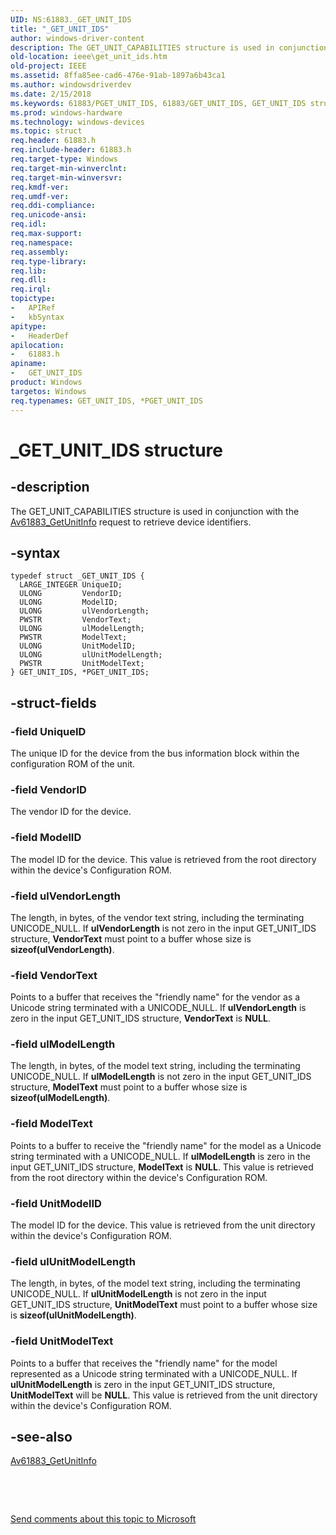 ```yaml
---
UID: NS:61883._GET_UNIT_IDS
title: "_GET_UNIT_IDS"
author: windows-driver-content
description: The GET_UNIT_CAPABILITIES structure is used in conjunction with the Av61883_GetUnitInfo request to retrieve device identifiers.
old-location: ieee\get_unit_ids.htm
old-project: IEEE
ms.assetid: 8ffa85ee-cad6-476e-91ab-1897a6b43ca1
ms.author: windowsdriverdev
ms.date: 2/15/2018
ms.keywords: 61883/PGET_UNIT_IDS, 61883/GET_UNIT_IDS, GET_UNIT_IDS structure [Buses], GET_UNIT_IDS, *PGET_UNIT_IDS, 61883_structures_5415ce51-9c17-481b-86bd-08b8ff1595ca.xml, _GET_UNIT_IDS, PGET_UNIT_IDS, IEEE.get_unit_ids, PGET_UNIT_IDS structure pointer [Buses]
ms.prod: windows-hardware
ms.technology: windows-devices
ms.topic: struct
req.header: 61883.h
req.include-header: 61883.h
req.target-type: Windows
req.target-min-winverclnt: 
req.target-min-winversvr: 
req.kmdf-ver: 
req.umdf-ver: 
req.ddi-compliance: 
req.unicode-ansi: 
req.idl: 
req.max-support: 
req.namespace: 
req.assembly: 
req.type-library: 
req.lib: 
req.dll: 
req.irql: 
topictype:
-	APIRef
-	kbSyntax
apitype:
-	HeaderDef
apilocation:
-	61883.h
apiname:
-	GET_UNIT_IDS
product: Windows
targetos: Windows
req.typenames: GET_UNIT_IDS, *PGET_UNIT_IDS
---
```


# _GET_UNIT_IDS structure


## -description


The GET_UNIT_CAPABILITIES structure is used in conjunction with the <a href="https://msdn.microsoft.com/library/windows/hardware/ff536983">Av61883_GetUnitInfo</a> request to retrieve device identifiers. 


## -syntax


````
typedef struct _GET_UNIT_IDS {
  LARGE_INTEGER UniqueID;
  ULONG         VendorID;
  ULONG         ModelID;
  ULONG         ulVendorLength;
  PWSTR         VendorText;
  ULONG         ulModelLength;
  PWSTR         ModelText;
  ULONG         UnitModelID;
  ULONG         ulUnitModelLength;
  PWSTR         UnitModelText;
} GET_UNIT_IDS, *PGET_UNIT_IDS;
````


## -struct-fields




### -field UniqueID

The unique ID for the device from the bus information block within the configuration ROM of the unit. 


### -field VendorID

The vendor ID for the device.


### -field ModelID

The model ID for the device. This value is retrieved from the root directory within the device's Configuration ROM.


### -field ulVendorLength

The length, in bytes, of the vendor text string, including the terminating UNICODE_NULL. If <b>ulVendorLength</b> is not zero in the input GET_UNIT_IDS structure, <b>VendorText</b> must point to a buffer whose size is <b>sizeof(ulVendorLength)</b>.


### -field VendorText

Points to a buffer that receives the "friendly name" for the vendor as a Unicode string terminated with a UNICODE_NULL. If <b>ulVendorLength</b> is zero in the input GET_UNIT_IDS structure, <b>VendorText</b> is <b>NULL</b>. 


### -field ulModelLength

The length, in bytes, of the model text string, including the terminating UNICODE_NULL. If <b>ulModelLength</b> is not zero in the input GET_UNIT_IDS structure, <b>ModelText</b> must point to a buffer whose size is <b>sizeof(ulModelLength)</b>. 


### -field ModelText

Points to a buffer to receive the "friendly name" for the model as a Unicode string terminated with a UNICODE_NULL. If <b>ulModelLength</b> is zero in the input GET_UNIT_IDS structure, <b>ModelText</b> is <b>NULL</b>. This value is retrieved from the root directory within the device's Configuration ROM. 


### -field UnitModelID

The model ID for the device. This value is retrieved from the unit directory within the device's Configuration ROM. 


### -field ulUnitModelLength

The length, in bytes, of the model text string, including the terminating UNICODE_NULL. If <b>ulUnitModelLength</b> is not zero in the input GET_UNIT_IDS structure, <b>UnitModelText</b> must point to a buffer whose size is <b>sizeof(ulUnitModelLength)</b>. 


### -field UnitModelText

Points to a buffer that receives the "friendly name" for the model represented as a Unicode string terminated with a UNICODE_NULL. If <b>ulUnitModelLength</b> is zero in the input GET_UNIT_IDS structure, <b>UnitModelText</b> will be <b>NULL</b>. This value is retrieved from the unit directory within the device's Configuration ROM.


## -see-also

<a href="https://msdn.microsoft.com/library/windows/hardware/ff536983">Av61883_GetUnitInfo</a>



 

 

<a href="mailto:wsddocfb@microsoft.com?subject=Documentation%20feedback [IEEE\buses]:%20GET_UNIT_IDS structure%20 RELEASE:%20(2/15/2018)&amp;body=%0A%0APRIVACY STATEMENT%0A%0AWe use your feedback to improve the documentation. We don't use your email address for any other purpose, and we'll remove your email address from our system after the issue that you're reporting is fixed. While we're working to fix this issue, we might send you an email message to ask for more info. Later, we might also send you an email message to let you know that we've addressed your feedback.%0A%0AFor more info about Microsoft's privacy policy, see http://privacy.microsoft.com/en-us/default.aspx." title="Send comments about this topic to Microsoft">Send comments about this topic to Microsoft</a>


